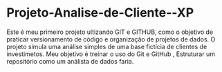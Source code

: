 # Projeto-Analise-de-Cliente--XP
Este é meu primeiro projeto ultizando GIT e GITHUB, como o objetivo de praticar versionamento de código e organização de projetos de dados. O projeto simula uma análise simples de uma base fictícia de clientes de investimetos. Meu objetivo é treinar o uso do Git e GitHub , Estruturar um repositório como um análista de dados faria.
